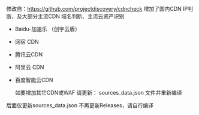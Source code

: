修改自：https://github.com/projectdiscovery/cdncheck
增加了国内CDN IP判断，及大部分主流CDN 域名判断、主流云资产识别


- Baidu-加速乐 （创宇云盾）
- 网宿 CDN
- 腾讯云CDN
- 阿里云 CDN
- 百度智能云CDN

  

  如要增加其它CDN或WAF 请更新：
sources_data.json 文件并重新编译


后面仅更新sources_data.json  不再更新Releases，请自行编译
